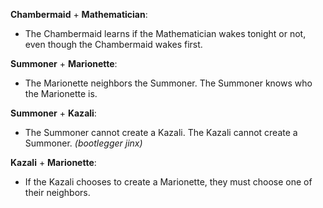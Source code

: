 **Chambermaid** + **Mathematician**:
- The Chambermaid learns if the Mathematician wakes tonight or not, even though the Chambermaid wakes first.

**Summoner** + **Marionette**:
- The Marionette neighbors the Summoner. The Summoner knows who the Marionette is.

**Summoner** + **Kazali**:
- The Summoner cannot create a Kazali. The Kazali cannot create a Summoner. *(bootlegger jinx)*

**Kazali** + **Marionette**:
- If the Kazali chooses to create a Marionette, they must choose one of their neighbors.